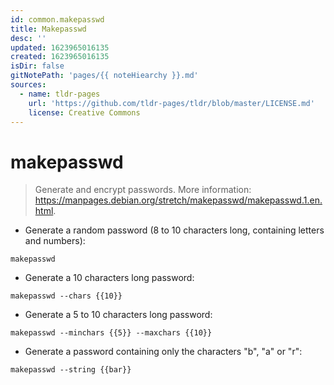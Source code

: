 ```yaml
---
id: common.makepasswd
title: Makepasswd
desc: ''
updated: 1623965016135
created: 1623965016135
isDir: false
gitNotePath: 'pages/{{ noteHiearchy }}.md'
sources:
  - name: tldr-pages
    url: 'https://github.com/tldr-pages/tldr/blob/master/LICENSE.md'
    license: Creative Commons
---
```

# makepasswd

> Generate and encrypt passwords.
> More information: <https://manpages.debian.org/stretch/makepasswd/makepasswd.1.en.html>.

- Generate a random password (8 to 10 characters long, containing letters and numbers):

`makepasswd`

- Generate a 10 characters long password:

`makepasswd --chars {{10}}`

- Generate a 5 to 10 characters long password:

`makepasswd --minchars {{5}} --maxchars {{10}}`

- Generate a password containing only the characters "b", "a" or "r":

`makepasswd --string {{bar}}`

